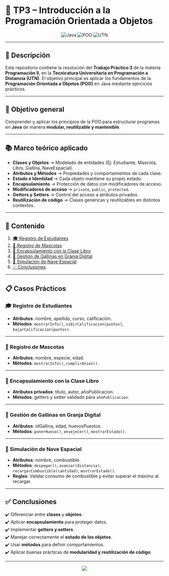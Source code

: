 # 🚀 TP3 – Introducción a la Programación Orientada a Objetos

<div align="center">

![Java](https://img.shields.io/badge/Java-ED8B00?style=for-the-badge&logo=openjdk&logoColor=white)
![POO](https://img.shields.io/badge/Paradigma-POO-blueviolet?style=for-the-badge)
![UTN](https://img.shields.io/badge/UTN-TUPaD-0066CC?style=for-the-badge)

</div>

---

## 📖 Descripción

Este repositorio contiene la resolución del **Trabajo Práctico 3** de la materia **Programación II**, en la **Tecnicatura Universitaria en Programación a Distancia (UTN)**. El objetivo principal es aplicar los fundamentos de la **Programación Orientada a Objetos (POO)** en Java mediante ejercicios prácticos.

---

## 🎯 Objetivo general

Comprender y aplicar los principios de la POO para estructurar programas en **Java** de manera **modular, reutilizable y mantenible**.

---

## 📚 Marco teórico aplicado

- **Clases y Objetos** → Modelado de entidades (Ej: Estudiante, Mascota, Libro, Gallina, NaveEspacial).  
- **Atributos y Métodos** → Propiedades y comportamientos de cada clase.  
- **Estado e Identidad** → Cada objeto mantiene su propio estado.  
- **Encapsulamiento** → Protección de datos con modificadores de acceso.  
- **Modificadores de acceso** → `private`, `public`, `protected`.  
- **Getters y Setters** → Control del acceso a atributos privados.  
- **Reutilización de código** → Clases genéricas y reutilizables en distintos contextos.  

---

## 🧭 Contenido

1. [🎓 Registro de Estudiantes](#-registro-de-estudiantes)  
2. [🐾 Registro de Mascotas](#-registro-de-mascotas)  
3. [📖 Encapsulamiento con la Clase Libro](#-encapsulamiento-con-la-clase-libro)  
4. [🐔 Gestión de Gallinas en Granja Digital](#-gestión-de-gallinas-en-granja-digital)  
5. [🚀 Simulación de Nave Espacial](#-simulación-de-nave-espacial)  
6. [✅ Conclusiones](#-conclusiones)  

---

## 📋 Casos Prácticos

### 🎓 Registro de Estudiantes
- **Atributos**: nombre, apellido, curso, calificación.  
- **Métodos**: `mostrarInfo()`, `subirCalificacion(puntos)`, `bajarCalificacion(puntos)`.  

---

### 🐾 Registro de Mascotas
- **Atributos**: nombre, especie, edad.  
- **Métodos**: `mostrarInfo()`, `cumplirAnios()`.  

---

### 📖 Encapsulamiento con la Clase Libro
- **Atributos privados**: titulo, autor, añoPublicacion.  
- **Métodos**: getters y setter validado para `añoPublicacion`.  

---

### 🐔 Gestión de Gallinas en Granja Digital
- **Atributos**: idGallina, edad, huevosPuestos.  
- **Métodos**: `ponerHuevo()`, `envejecer()`, `mostrarEstado()`.  

---

### 🚀 Simulación de Nave Espacial
- **Atributos**: nombre, combustible.  
- **Métodos**: `despegar()`, `avanzar(distancia)`, `recargarCombustible(cantidad)`, `mostrarEstado()`.  
- **Reglas**: Validar consumo de combustible y evitar superar el máximo al recargar.  

---

## ✅ Conclusiones

✔️ Diferenciar entre **clases** y **objetos**.  
✔️ Aplicar **encapsulamiento** para proteger datos.  
✔️ Implementar **getters y setters**.  
✔️ Manejar correctamente el **estado de los objetos**.  
✔️ Usar **métodos** para definir comportamientos.  
✔️ Aplicar buenas prácticas de **modularidad y reutilización de código**.  

---
<div align="center">
  
<img src="https://img.shields.io/badge/Programación%20Orientada%20a%20Objetos-💻-00C6FF?style=for-the-badge">

</div>


